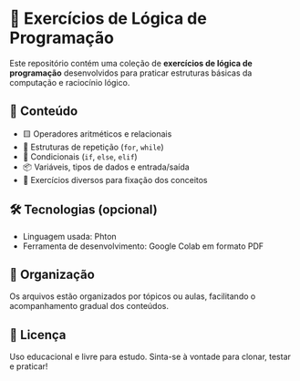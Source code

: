 # 🧠 Exercícios de Lógica de Programação

Este repositório contém uma coleção de **exercícios de lógica de programação** desenvolvidos para praticar estruturas básicas da computação e raciocínio lógico.

## 📘 Conteúdo
- 🟨 Operadores aritméticos e relacionais  
- 🔁 Estruturas de repetição (`for`, `while`)  
- 🔀 Condicionais (`if`, `else`, `elif`)  
- 📦 Variáveis, tipos de dados e entrada/saída  
- 🧩 Exercícios diversos para fixação dos conceitos

## 🛠️ Tecnologias (opcional)

- Linguagem usada: Phton
- Ferramenta de desenvolvimento: Google Colab em formato PDF

## 📂 Organização
Os arquivos estão organizados por tópicos ou aulas, facilitando o acompanhamento gradual dos conteúdos.

## 📝 Licença

Uso educacional e livre para estudo. Sinta-se à vontade para clonar, testar e praticar!
